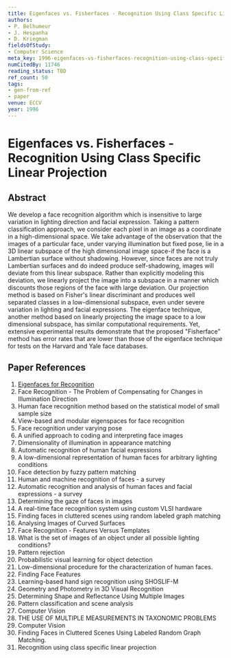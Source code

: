 ```yaml
---
title: Eigenfaces vs. Fisherfaces - Recognition Using Class Specific Linear Projection
authors:
- P. Belhumeur
- J. Hespanha
- D. Kriegman
fieldsOfStudy:
- Computer Science
meta_key: 1996-eigenfaces-vs-fisherfaces-recognition-using-class-specific-linear-projection
numCitedBy: 11746
reading_status: TBD
ref_count: 50
tags:
- gen-from-ref
- paper
venue: ECCV
year: 1996
---
```


# Eigenfaces vs. Fisherfaces - Recognition Using Class Specific Linear Projection

## Abstract

We develop a face recognition algorithm which is insensitive to large variation in lighting direction and facial expression. Taking a pattern classification approach, we consider each pixel in an image as a coordinate in a high-dimensional space. We take advantage of the observation that the images of a particular face, under varying illumination but fixed pose, lie in a 3D linear subspace of the high dimensional image space-if the face is a Lambertian surface without shadowing. However, since faces are not truly Lambertian surfaces and do indeed produce self-shadowing, images will deviate from this linear subspace. Rather than explicitly modeling this deviation, we linearly project the image into a subspace in a manner which discounts those regions of the face with large deviation. Our projection method is based on Fisher's linear discriminant and produces well separated classes in a low-dimensional subspace, even under severe variation in lighting and facial expressions. The eigenface technique, another method based on linearly projecting the image space to a low dimensional subspace, has similar computational requirements. Yet, extensive experimental results demonstrate that the proposed "Fisherface" method has error rates that are lower than those of the eigenface technique for tests on the Harvard and Yale face databases.

## Paper References

1. [Eigenfaces for Recognition](1991-eigenfaces-for-recognition)
2. Face Recognition - The Problem of Compensating for Changes in Illumination Direction
3. Human face recognition method based on the statistical model of small sample size
4. View-based and modular eigenspaces for face recognition
5. Face recognition under varying pose
6. A unified approach to coding and interpreting face images
7. Dimensionality of illumination in appearance matching
8. Automatic recognition of human facial expressions
9. A low-dimensional representation of human faces for arbitrary lighting conditions
10. Face detection by fuzzy pattern matching
11. Human and machine recognition of faces - a survey
12. Automatic recognition and analysis of human faces and facial expressions - a survey
13. Determining the gaze of faces in images
14. A real-time face recognition system using custom VLSI hardware
15. Finding faces in cluttered scenes using random labeled graph matching
16. Analysing Images of Curved Surfaces
17. Face Recognition - Features Versus Templates
18. What is the set of images of an object under all possible lighting conditions?
19. Pattern rejection
20. Probabilistic visual learning for object detection
21. Low-dimensional procedure for the characterization of human faces.
22. Finding Face Features
23. Learning-based hand sign recognition using SHOSLIF-M
24. Geometry and Photometry in 3D Visual Recognition
25. Determining Shape and Reflectance Using Multiple Images
26. Pattern classification and scene analysis
27. Computer Vision
28. THE USE OF MULTIPLE MEASUREMENTS IN TAXONOMIC PROBLEMS
29. Computer Vision
30. Finding Faces in Cluttered Scenes Using Labeled Random Graph Matching.
31. Recognition using class specific linear projection
